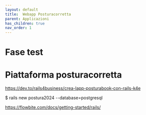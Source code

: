 ```yaml
---
layout: default
title:  Webapp Posturacorretta
parent: Applicazioni
has_children: true
nav_order: 1
---
```

 
# Fase test

# Piattaforma posturacorretta
https://dev.to/rails4business/crea-lapp-posturabook-con-rails-k4e


$ rails new postura2024 --database=postgresql

https://flowbite.com/docs/getting-started/rails/
